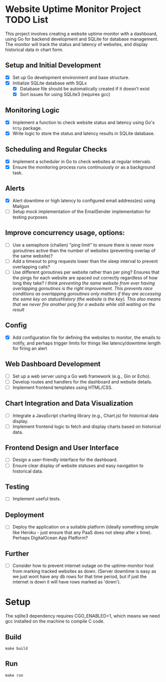 # Website Uptime Monitor Project TODO List

This project involves creating a website uptime monitor with a dashboard, using Go for backend development and SQLite for database management. The monitor will track the status and latency of websites, and display historical data in chart form.

## Setup and Initial Development
- [x] Set up Go development environment and base structure.
- [x] Initialize SQLite database with SQLx 
    - [x] Database file should be automatically created if it doesn't exist
    - [x] Sort issues for using SQLite3 (requires gcc)

## Monitoring Logic
- [x] Implement a function to check website status and latency using Go's `http` package.
- [x] Write logic to store the status and latency results in SQLite database.

## Scheduling and Regular Checks
- [x] Implement a scheduler in Go to check websites at regular intervals.
- [x] Ensure the monitoring process runs continuously or as a background task.

## Alerts
- [x] Alert downtime or high latency to configured email address(es) using Mailgun
- [ ] Setup mock implementation of the EmailSender implementation for testing purposes

## Improve concurrency usage, options:
- [ ] Use a semaphore (challen) "ping limit" to ensure there is never more goroutines active than the number of websites (preventing overlap of the same website)?
- [ ] Add a timeout to ping requests lower than the sleep interval to prevent overlapping calls?
- [ ] Use different goroutines per website rather than per ping? Ensures that the pings for each website are spaced out correctly regardless of how long they take?
*I think preventing the same website from ever having overlapping goroutines is the right improvement. This prevents race conditions as overlapping goroutines only matters if they are accessing the same key on statusHistory (the website is the key). This also means that we never fire another ping for a website while still waiting on the result*

## Config
- [x] Add configuration file for defining the websites to monitor, the emails to notify, and perhaps trigger limits for things like latency/downtime length for firing an alert

## Web Dashboard Development
- [ ] Set up a web server using a Go web framework (e.g., Gin or Echo).
- [ ] Develop routes and handlers for the dashboard and website details.
- [ ] Implement frontend templates using HTML/CSS.

## Chart Integration and Data Visualization
- [ ] Integrate a JavaScript charting library (e.g., Chart.js) for historical data display.
- [ ] Implement frontend logic to fetch and display charts based on historical data.

## Frontend Design and User Interface
- [ ] Design a user-friendly interface for the dashboard.
- [ ] Ensure clear display of website statuses and easy navigation to historical data.

## Testing
- [ ] Implement useful tests. 

## Deployment
- [ ] Deploy the application on a suitable platform (ideally something simple like Heroku - just ensure that any PaaS does not sleep after x time). Perhaps DigitalOcean App Platform?

## Further
 - [ ] Consider how to prevent internet outage on the uptime-monitor host from marking tracked websites as down. (Server downtime is easy as we just wont have any db rows for that time period, but if just the internet is down it will have rows marked as 'down'). 

# Setup
The sqlite3 dependency requires CGO_ENABLED=1, which means we need gcc installed on the machine to compile C code.

## Build
```make
make build
```

## Run
```make 
make run
```